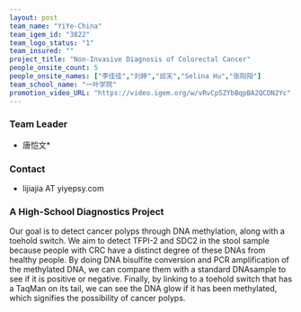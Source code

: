 ```yaml
---
layout: post
team_name: "YiYe-China"
team_igem_id: "3822"
team_logo_status: "1"
team_insured: ""
project_title: "Non-Invasive Diagnosis of Colorectal Cancer"
people_onsite_count: 5
people_onsite_names: ["李佳佳","刘婷","邱天","Selina Hu","张阳阳"]
team_school_name: "一叶学院"
promotion_video_URL: "https://video.igem.org/w/vRvCp5ZYbBqpBA2QCDN2Yc"
---
```



### Team Leader
* 唐恺文*

### Contact
* lijiajia AT yiyepsy.com

### A High-School Diagnostics Project

Our goal is to detect cancer polyps through DNA methylation, along with a toehold switch. We aim to detect TFPI-2 and SDC2 in the stool sample because people with CRC have a distinct degree of these DNAs from healthy people. By doing DNA bisulfite conversion and PCR amplification of the methylated DNA, we can compare them with a standard DNAsample to see if it is positive or negative. Finally, by linking to a toehold switch that has a TaqMan on its tail, we can see the DNA glow if it has been methylated, which signifies the possibility of cancer polyps.
